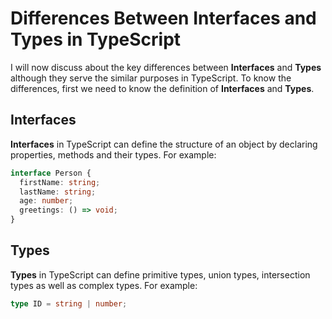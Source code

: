 # Differences Between Interfaces and Types in TypeScript

I will now discuss about the key differences between **Interfaces** and **Types** although they serve the similar purposes in TypeScript. To know the differences, first we need to know the definition of **Interfaces** and **Types**.

## Interfaces

**Interfaces** in TypeScript can define the structure of an object by declaring properties, methods and their types. For example:

```ts
interface Person {
  firstName: string;
  lastName: string;
  age: number;
  greetings: () => void;
}
```

## Types

**Types** in TypeScript can define primitive types, union types, intersection types as well as complex types. For example:

```ts
type ID = string | number;
```
